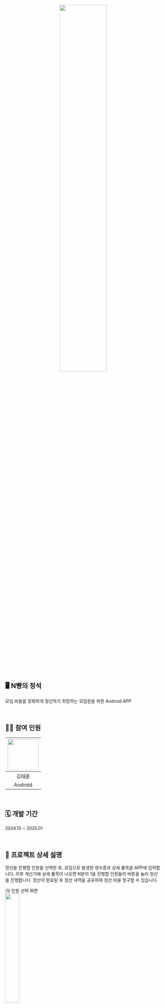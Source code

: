 <p align="center">
  <img src="https://github.com/user-attachments/assets/38674967-c705-4e82-a8c1-4df67e4276df" width="55%">
</p>

## 🖥️ N빵의 정석
모임 비용을 정확하게 정산하기 희망하는 모임원을 위한 Android APP

<br>

## 🧑‍💻 참여 인원
|  <img src="https://github.com/user-attachments/assets/9bbe9e79-04b6-44b1-a68c-eae5a049c2ad" width="100" height="100">  |
|:---:|
| 김태훈 |
| Android|

<br>

## 🗓️ 개발 기간
2024.10 ~ 2025.01

<br>

## 📁 프로젝트 상세 설명
정산을 진행할 인원을 선택한 후, 모임으로 발생한 영수증과 상세 품목을 APP에 입력합니다. 이후 계산기에 상세 품목이 나오면 N분의 1을 진행할 인원들의 버튼을 눌러 정산을 진행합니다. 정산이 완료된 후 정산 내역을 공유하여 정산 비용 청구할 수 있습니다.

  (1) 인원 선택 화면  
  <img src="https://github.com/user-attachments/assets/41283618-0740-4a47-9c16-651900a0c748" width="30%">  
  ‘+, - 버튼’을 통해 정산을 진행할 인원을 선택할 수 있습니다. 2 ~ 8명 사이의 인원을 선택할 수 있습니다. 인원 선택 후 ‘시작하기’버튼을 눌러 영수증 및 상세 상품을 입력할 수 있는 화면으로 이동할 수 있습니다.  

  (2) 영수증 및 상세 상품 입력 화면  
  <img src="https://github.com/user-attachments/assets/06ed35c6-4b03-47ec-a9f7-83ea9745c16b" width="30%">  
  ‘영수증 추가’버튼을 통해 영수증을 추가할 수 있으며, ‘영수증 펼치기’와 ‘영수증 접기’버튼을 눌러 추가한 영수증을 확장 혹은 축소할 수 있습니다. 영수증이 확장된 상태에서 ‘상품 추가’버튼을 눌러 상품을 추가할 수 있습니다. 영수증 이름을 누르거나 상세 상품을 누르면 상태를 업데이트하거나 삭제할 수 있습니다. 입력을 모두 마쳤다면 ‘정산 시작’버튼을 눌러 다음 화면으로 이동합니다.  

  (3) 정산 화면  
  <img src="https://github.com/user-attachments/assets/b0322165-06a3-4cfd-b2cf-3418ceb3d85f" width="30%">  
  ‘ON/OFF’버튼을 통해 이름 변경 모드를 활성화/비활성화하여 좌측의 정산 인원들의 버튼 이름을 변경할 수 있습니다. 화면 상단에 나오는 상품과 가격을 보고 N분의 1을 진행하고자 하는 인원들을 선택한 후 ‘적용’버튼을 누르게 되면 해당 인원들에게 정산이 적용됩니다. ‘전체 선택’을 누르게 되면 모든 인원이 선택됩니다. ‘적용’버튼을 눌러 잘못된 정산을 적용했다면 ‘되돌리기’버튼을 눌러 이전으로 되돌릴 수 있습니다. 모든 정산이 끝나면 ‘정산 완료’버튼을 누르라는 Toast Message가 나오며 ‘정산 완료’버튼을 누르면 다음 화면으로 이동됩니다.  

  (4) 정산 내역 확인 화면  
  <img src="https://github.com/user-attachments/assets/fb954c7f-e12b-4572-8268-971af1bc5c9b" width="30%">  
  각 인원의 이름이 적힌 버튼을 눌러 상세 정산 내역을 확인할 수 있습니다. ‘계좌 입력’ Text를 누르면 계좌를 입력할 수 있습니다. ‘저장 & 공유’버튼을 누르게 되면 현재 정산 화면이 이미지로 갤러리에 저장되고, 다른 외부 APP에 이미지를 공유할 수 있습니다.

<br>

## ✏️ 배운 내용
- Jetpack Compose를 사용해 선언형 UI 프로그래밍을 통해 APP 개발의 효율성을 극대화
- MVVM + Clean Architecutre 구조를 도입하여 APP 개발의 유지보수성 및 확장성을 확보
- Dialog를 Custom 후 사용하여 원하는 형태의 Dialog를 만들 수 있었고, 이를 통해 입력받은 데이터를 UI에 적용
- Hilt를 사용하여 ViewModel에 의존성 주입을 적용하였고, 생명주기 관린와 의존성 처리를 효율적으로 개선

<br>

## 🛠️ 사용 기술
[![My Skills](https://skillicons.dev/icons?i=androidstudio,kotlin)](https://skillicons.dev)
